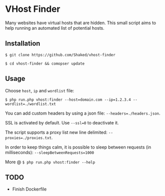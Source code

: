# VHost Finder

Many websites have virtual hosts that are hidden. This small script aims to help running an automated list of potential hosts.

## Installation 

`$ git clone https://github.com/Shaked/vhost-finder`

`$ cd vhost-finder && comopser update`

## Usage 

Choose `host`, `ip` and `wordlist` file:

`$ php run.php vhost:finder --host=domain.com --ip=1.2.3.4 --wordlist=./wordlist.txt`

You can add custom headers by using a json file: `--headers=./headers.json`.

SSL is activated by default. Use `--ssl=0` to deactivate it. 

The script supports a proxy list new line delimited: `--proxies=./proxies.txt`.

In order to keep things calm, it is possible to sleep between requests (in milliseconds): `--sleepBetweenRequests=1000` 

More @  `$ php run.php vhost:finder --help `

## TODO

- Finish Dockerfile